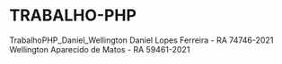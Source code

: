 # TRABALHO-PHP
TrabalhoPHP_Daniel_Wellington
Daniel Lopes Ferreira - RA 74746-2021
Wellington Aparecido de Matos - RA 59461-2021
